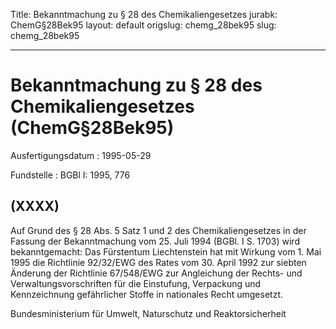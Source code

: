 Title: Bekanntmachung zu § 28 des Chemikaliengesetzes
jurabk: ChemG§28Bek95
layout: default
origslug: chemg_28bek95
slug: chemg_28bek95

---

# Bekanntmachung zu § 28 des Chemikaliengesetzes (ChemG§28Bek95)

Ausfertigungsdatum
:   1995-05-29

Fundstelle
:   BGBl I: 1995, 776



## (XXXX)

Auf Grund des § 28 Abs. 5 Satz 1 und 2 des Chemikaliengesetzes in der
Fassung der Bekanntmachung vom 25. Juli 1994 (BGBl. I S. 1703) wird
bekanntgemacht:
Das Fürstentum Liechtenstein hat mit Wirkung vom 1. Mai 1995 die
Richtlinie 92/32/EWG des Rates vom 30. April 1992 zur siebten Änderung
der Richtlinie 67/548/EWG zur Angleichung der Rechts- und
Verwaltungsvorschriften für die Einstufung, Verpackung und
Kennzeichnung gefährlicher Stoffe in nationales Recht umgesetzt.

Bundesministerium für Umwelt, Naturschutz und Reaktorsicherheit

